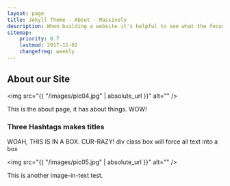 ```yaml
---
layout: page
title: Jekyll Theme - About - Massively
description: When building a website it's helpful to see what the focus of your site is. This page is an example of how to show a website's focus.
sitemap:
    priority: 0.7
    lastmod: 2017-11-02
    changefreq: weekly
---
```

## About our Site

<span class="image left"><img src="{{ "/images/pic04.jpg" | absolute_url }}" alt="" /></span>

This is the about page, it has about things. WOW!

### Three Hashtags makes titles
<div class="box">
  <p>
  WOAH, THIS IS IN A BOX. CUR-RAZY! div class box will force all text into a box
  </p>
</div>

<span class="image left"><img src="{{ "/images/pic05.jpg" | absolute_url }}" alt="" /></span>

This is another image-in-text test.
